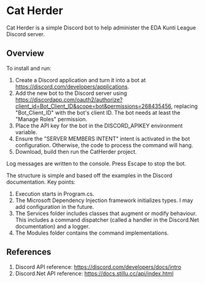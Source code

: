 # Cat Herder

Cat Herder is a simple Discord bot to help administer the EDA Kunti League Discord server. 

## Overview

To install and run:
1. Create a Discord application and turn it into a bot at https://discord.com/developers/applications.
2. Add the new bot to the Discord server using https://discordapp.com/oauth2/authorize?client_id=Bot_Client_ID&scope=bot&permissions=268435456, replacing "Bot_Client_ID" with the bot's client ID. The bot needs at least the "Manage Roles" permission. 
3. Place the API key for the bot in the DISCORD_APIKEY environment variable.
4. Ensure the "SERVER MEMBERS INTENT" intent is activated in the bot configuration. Otherwise, the code to process the command will hang.
5. Download, build then run the CatHerder project.

Log messages are written to the console. Press Escape to stop the bot.

The structure is simple and based off the examples in the Discord documentation. Key points:
1. Execution starts in Program.cs.
2. The Microsoft Dependency Injection framework initializes types. I may add configuration in the future.
3. The Services folder includes classes that augment or modify behaviour. This includes a command dispatcher (called a handler in the Discord.Net documentation) and a logger.
4. The Modules folder contains the command implementations.

## References

1. Discord API reference: https://discord.com/developers/docs/intro
2. Discord.Net API reference: https://docs.stillu.cc/api/index.html
